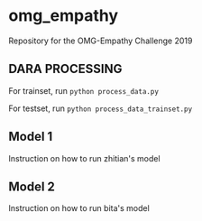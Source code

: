 # omg_empathy
Repository for the OMG-Empathy Challenge 2019

## DARA PROCESSING 
For trainset, run `python process_data.py`

For testset, run `python process_data_trainset.py`


## Model 1
Instruction on how to run zhitian's model

## Model 2
Instruction on how to run bita's model
